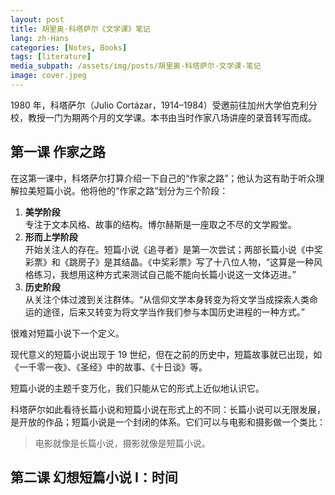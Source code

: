 ```yaml
---
layout: post
title: 胡里奥·科塔萨尔《文学课》笔记
lang: zh-Hans
categories: [Notes, Books]
tags: [literature]
media_subpath: /assets/img/posts/胡里奥-科塔萨尔-文学课-笔记
image: cover.jpeg
---
```

1980 年，科塔萨尔（Julio Cortázar，1914–1984）受邀前往加州大学伯克利分校，教授一门为期两个月的文学课。本书由当时作家八场讲座的录音转写而成。

## 第一课 作家之路

在这第一课中，科塔萨尔打算介绍一下自己的“作家之路”；他认为这有助于听众理解拉美短篇小说。他将他的“作家之路”划分为三个阶段：

1. **美学阶段**  
   专注于文本风格、故事的结构。博尔赫斯是一座取之不尽的文学殿堂。
2. **形而上学阶段**  
   开始关注人的存在。短篇小说《追寻者》是第一次尝试；两部长篇小说《中奖彩票》和《跳房子》是其结晶。《中奖彩票》写了十八位人物，“这算是一种风格练习，我想用这种方式来测试自己能不能向长篇小说这一文体迈进。”
3. **历史阶段**  
   从关注个体过渡到关注群体。“从信仰文学本身转变为将文学当成探索人类命运的途径，后来又转变为将文学当作我们参与本国历史进程的一种方式。”

很难对短篇小说下一个定义。

现代意义的短篇小说出现于 19 世纪，但在之前的历史中，短篇故事就已出现，如《一千零一夜》、《圣经》中的故事、《十日谈》等。

短篇小说的主题千变万化，我们只能从它的形式上近似地认识它。

科塔萨尔如此看待长篇小说和短篇小说在形式上的不同：长篇小说可以无限发展，是开放的作品；短篇小说是一个封闭的体系。它们可以与电影和摄影做一个类比：

> 电影就像是长篇小说，摄影就像是短篇小说。

## 第二课 幻想短篇小说 I：时间
